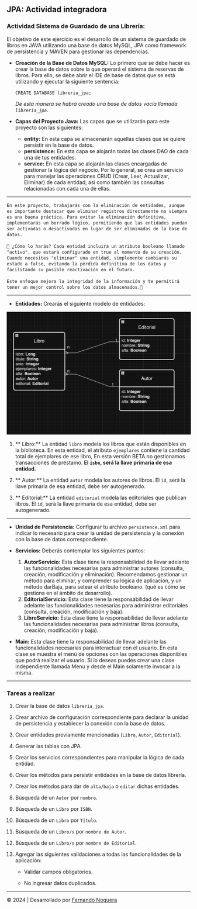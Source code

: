 ## JPA: Actividad integradora

### Actividad Sistema de Guardado de una Librería:

El objetivo de este ejercicio es el desarrollo de un sistema de guardado de libros en JAVA utilizando una base de datos MySQL, JPA como framework de persistencia y MAVEN para gestionar las dependencias.

* **Creación de la Base de Datos MySQL:** Lo primero que se debe hacer es crear la base de datos sobre la que operará el sistema de reservas de libros. Para ello, se debe abrir el IDE de base de datos que se está utilizando y ejecutar la siguiente sentencia:
    ~~~
    CREATE DATABASE libreria_jpa;
    ~~~
  _De esta manera se habrá creado una base de datos vacía llamada `libreria_jpa`._

* **Capas del Proyecto Java:** Las capas que se utilizarán para este proyecto son las siguientes: 
    * **entity:** En esta capa se almacenarán aquellas clases que se quiere persistir en la base de datos.
    * **persistence:** En esta capa se alojarán todas las clases DAO de cada una de tus entidades.
    * **service:** En esta capa se alojarán las clases encargadas de gestionar la lógica del negocio. Por lo general, se crea un servicio para manejar las operaciones CRUD (Crear, Leer, Actualizar, Eliminar) de cada entidad, así como también las consultas relacionadas con cada una de ellas.

---

    En este proyecto, trabajarás con la eliminación de entidades, aunque es importante destacar que eliminar registros directamente no siempre es una buena práctica. Para evitar la eliminación definitiva, implementarás un borrado lógico, permitiendo que las entidades puedan ser activadas o desactivadas en lugar de ser eliminadas de la base de datos.

    🔹 ¿Cómo lo harás? Cada entidad incluirá un atributo booleano llamado "activo", que estará configurado en true al momento de su creación. Cuando necesites "eliminar" una entidad, simplemente cambiarás su estado a false, evitando la pérdida definitiva de los datos y facilitando su posible reactivación en el futuro.

    Este enfoque mejora la integridad de la información y te permitirá tener un mejor control sobre los datos almacenados.🚀

---

* **Entidades:** Crearás el siguiente modelo de entidades: 

![Diagrama ER](docs/images/image.png)

1. ** Libro:** La entidad `libro` modela los libros que están disponibles en la biblioteca. En esta entidad, el atributo `ejemplares` contiene la cantidad total de ejemplares de ese libro, En esta versión BETA no gestionamos transacciones de préstamo. **El `isbn`, será la llave primaria de esa entidad.**

2. ** Autor:** La entidad `autor` modela los autores de libros. El `id`, será la llave primaria de esa entidad, debe ser autogenerado.

3. ** Editorial:** La entidad `editorial` modela las editoriales que publican libros.  El `id`, será la llave primaria de esa entidad, debe ser autogenerado.

---

* **Unidad de Persistencia:** Configurar tu archivo `persistence.xml` para indicar lo necesario para crear la unidad de persistencia y la conexión con la base de datos correspondiente.

* **Servicios:** Deberás contemplar los siguientes puntos:
    1. **AutorServicio:** Esta clase tiene la responsabilidad de llevar adelante las funcionalidades necesarias para administrar autores (consulta, creación, modificación y eliminación). Recomendamos gestionar un método para eliminar, y comprender su lógica de aplicación, y un método darBaja, para setear el atributo booleano. (qué es cómo se gestiona en el ámbito de desarrollo). 
    2. **EditorialServicio:** Esta clase tiene la responsabilidad de llevar adelante las funcionalidades necesarias para administrar editoriales (consulta, creación, modificación y baja).
    3. **LibroServicio:** Esta clase tiene la responsabilidad de llevar adelante las funcionalidades necesarias para administrar libros (consulta, creación, modificación y baja).

* **Main:** Esta clase tiene la responsabilidad de llevar adelante las funcionalidades necesarias para interactuar con el usuario. En esta clase se muestra el menú de opciones con las operaciones disponibles que podrá realizar el usuario. Si lo deseas puedes crear una clase independiente llamada Menu y desde el Main solamente invocar a la misma. 

---

###  **Tareas a realizar**

1. Crear la base de datos `libreria_jpa`.

2. Crear archivo de configuración correspondiente para declarar la unidad de persistencia y establecer la conexión con la base de datos. 

3. Crear entidades previamente mencionadas (`Libro`, `Autor`, `Editorial`).

4. Generar las tablas con JPA.

5. Crear los servicios correspondientes para manipular la lógica de cada entidad. 

6. Crear los métodos para persistir entidades en la base de datos librería.

7. Crear los métodos para dar de `alta/baja` o `editar` dichas entidades.

8. Búsqueda de un `Autor` por `nombre`.

9. Búsqueda de un `Libro` por `ISBN`.

10. Búsqueda de un `Libro` por `Título`. 

11. Búsqueda de un `Libro/s` por `nombre de Autor`.

12. Búsqueda de un `Libro/s` por `nombre de Editorial`.

13. Agregar las siguientes validaciones a todas las funcionalidades de la aplicación: 

    * Validar campos obligatorios.

    * No ingresar datos duplicados. 

---

© 2024 | Desarrollado por [Fernando Noguera](https://www.linkedin.com/in/jfnoguerab/)